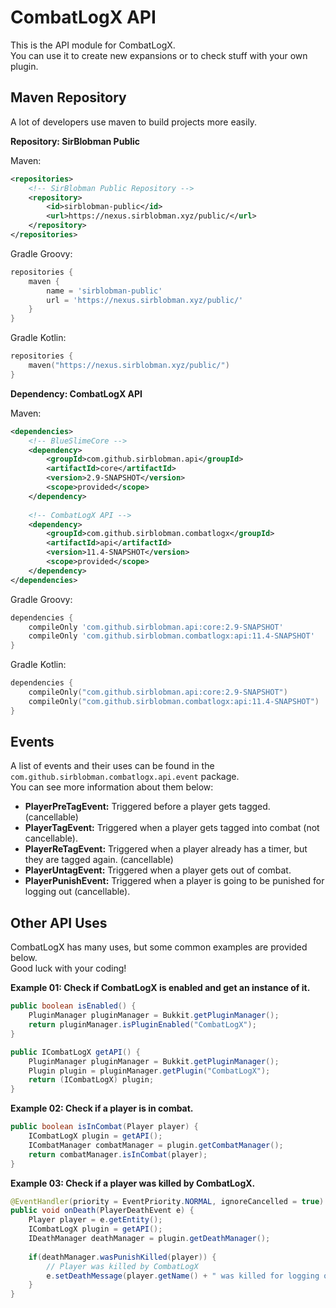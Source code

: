 # CombatLogX API

This is the API module for CombatLogX.  
You can use it to create new expansions or to check stuff with your own plugin.

## Maven Repository

A lot of developers use maven to build projects more easily.

**Repository: SirBlobman Public**

Maven:
```xml
<repositories>
    <!-- SirBlobman Public Repository -->
    <repository>
        <id>sirblobman-public</id>
        <url>https://nexus.sirblobman.xyz/public/</url>
    </repository>
</repositories>
```

Gradle Groovy:
```groovy
repositories {
    maven {
        name = 'sirblobman-public'
        url = 'https://nexus.sirblobman.xyz/public/'
    }
}
```

Gradle Kotlin:
```kotlin
repositories {
    maven("https://nexus.sirblobman.xyz/public/")
}
```

**Dependency: CombatLogX API**

Maven:
```xml
<dependencies>
    <!-- BlueSlimeCore -->
    <dependency>
        <groupId>com.github.sirblobman.api</groupId>
        <artifactId>core</artifactId>
        <version>2.9-SNAPSHOT</version>
        <scope>provided</scope>
    </dependency>
    
    <!-- CombatLogX API -->
    <dependency>
        <groupId>com.github.sirblobman.combatlogx</groupId>
        <artifactId>api</artifactId>
        <version>11.4-SNAPSHOT</version>
        <scope>provided</scope>
    </dependency>
</dependencies>
```

Gradle Groovy:
```groovy
dependencies {
    compileOnly 'com.github.sirblobman.api:core:2.9-SNAPSHOT'
    compileOnly 'com.github.sirblobman.combatlogx:api:11.4-SNAPSHOT'
}
```

Gradle Kotlin:
```kotlin
dependencies {
    compileOnly("com.github.sirblobman.api:core:2.9-SNAPSHOT")
    compileOnly("com.github.sirblobman.combatlogx:api:11.4-SNAPSHOT")
}
```

## Events

A list of events and their uses can be found in the `com.github.sirblobman.combatlogx.api.event` package.  
You can see more information about them below:

- **PlayerPreTagEvent:** Triggered before a player gets tagged. (cancellable)
- **PlayerTagEvent:** Triggered when a player gets tagged into combat (not cancellable).
- **PlayerReTagEvent:** Triggered when a player already has a timer, but they are tagged again. (cancellable)
- **PlayerUntagEvent:** Triggered when a player gets out of combat.
- **PlayerPunishEvent:** Triggered when a player is going to be punished for logging out (cancellable).

## Other API Uses

CombatLogX has many uses, but some common examples are provided below.  
Good luck with your coding!

**Example 01: Check if CombatLogX is enabled and get an instance of it.**

```java
public boolean isEnabled() {
    PluginManager pluginManager = Bukkit.getPluginManager();
    return pluginManager.isPluginEnabled("CombatLogX");
}

public ICombatLogX getAPI() {
    PluginManager pluginManager = Bukkit.getPluginManager();
    Plugin plugin = pluginManager.getPlugin("CombatLogX");
    return (ICombatLogX) plugin;
}
```

**Example 02: Check if a player is in combat.**

```java
public boolean isInCombat(Player player) {
    ICombatLogX plugin = getAPI();
    ICombatManager combatManager = plugin.getCombatManager();
    return combatManager.isInCombat(player);
}
```

**Example 03: Check if a player was killed by CombatLogX.**

```java
@EventHandler(priority = EventPriority.NORMAL, ignoreCancelled = true)
public void onDeath(PlayerDeathEvent e) {
    Player player = e.getEntity();
    ICombatLogX plugin = getAPI();
    IDeathManager deathManager = plugin.getDeathManager();
    
    if(deathManager.wasPunishKilled(player)) {
        // Player was killed by CombatLogX
        e.setDeathMessage(player.getName() + " was killed for logging out during combat.");
    }
}
```
